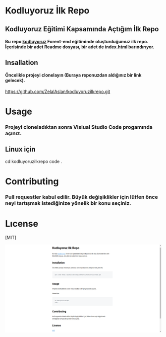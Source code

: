# Kodluyoruz İlk Repo
## Kodluyoruz Eğitimi Kapsamında Açtığım İlk Repo
#### Bu repo [kodluyoruz](https://www.kodluyoruz.org/) Forent-end eğitiminde oluşturduğumuz ilk repo. İçerisinde bir adet Readme dosyası, bir adet de index.html barındırıyor.

## Insallation

#### Öncelikle projeyi clonelayın  (Buraya reponuzdan aldığınız bir link gelecek).

https://github.com/ZelalAslan/kodluyoruzilkrepo.git

# Usage 

###  Projeyi cloneladıktan sonra Visiual Studio Code progamında açınız.


## Linux için
cd kodluyoruzilkrepo
code .

# Contributing

### Pull requestler kabul edilir. Büyük değişiklikler için lütfen önce neyi tartışmak istediğinize yönelik bir konu seçiniz.

# Lıcense 

[MIT]

![Proje resim](https://raw.githubusercontent.com/Kodluyoruz/taskforce/main/git/odev1/figures/markdown.png)
